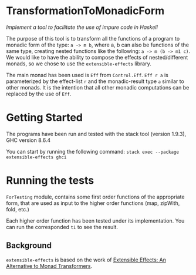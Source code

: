 # TransformationToMonadicForm

*Implement a tool to facilitate the use of impure code in Haskell*

The purpose of this tool is to transform all the functions of a program to
monadic form of the type: `a -> m b`, where a, b can also be functions of the 
same type, creating nested functions like the following: `a -> m (b -> m1 c)`. 
We would like to have the ability to compose the effects of nested/different
monads, so we chose to use the `extensible-effects` library. 

The main monad has been used is `Eff` from `Control.Eff`.
`Eff r a` is parameterized by the effect-list `r` and the monadic-result type
`a` similar to other monads.
It is the intention that all other monadic computations can be replaced by the
use of `Eff`.



# Getting Started

The programs have been run and tested with the stack tool (version 1.9.3),
GHC version 8.6.4

You can start by running the following command:
`stack exec --package extensible-effects ghci` 

# Running the tests

`ForTesting` module, contains some first order functions of the appropriate 
form, that are used as input to the higher order functions (map, zipWith, 
fold, etc.)

Each higher order function has been tested under its implementation.
You can run the corresponded `ti` to see the result.


## Background

`extensible-effects` is based on the work of
[Extensible Effects: An Alternative to Monad Transformers](http://okmij.org/ftp/Haskell/extensible/).

